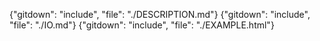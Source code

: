 {"gitdown": "include", "file": "./DESCRIPTION.md"}
{"gitdown": "include", "file": "./IO.md"}
{"gitdown": "include", "file": "./EXAMPLE.html"}
